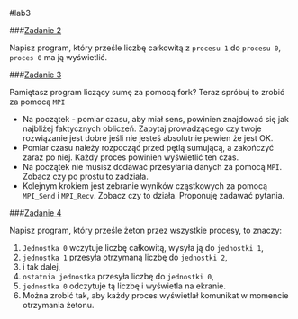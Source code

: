 #lab3

###[Zadanie 2](https://github.com/mmotel/zjp-labs/tree/master/lab3/zad2)

Napisz program, który prześle liczbę całkowitą z `procesu 1` do `procesu 0`, `proces 0` ma ją wyświetlić.

###[Zadanie 3](https://github.com/mmotel/zjp-labs/tree/master/lab3/zad2)

Pamiętasz program liczący sumę za pomocą fork? Teraz spróbuj to zrobić za pomocą `MPI`

* Na początek - pomiar czasu, aby miał sens, powinien znajdować się jak najbliżej faktycznych obliczeń. Zapytaj prowadzącego czy twoje rozwiązanie jest dobre jeśli nie jesteś absolutnie pewien że jest OK.
* Pomiar czasu należy rozpocząć przed pętlą sumującą, a zakończyć zaraz po niej. Każdy proces powinien wyświetlić ten czas.
* Na początek nie musisz dodawać przesyłania danych za pomocą `MPI`. Zobacz czy po prostu to zadziała.
* Kolejnym krokiem jest zebranie wyników cząstkowych za pomocą `MPI_Send` i `MPI_Recv`. Zobacz czy to działa. Proponuję zadawać pytania. 

###[Zadanie 4](https://github.com/mmotel/zjp-labs/tree/master/lab3/zad2)

Napisz program, który prześle żeton przez wszystkie procesy, to znaczy:

 1. `Jednostka 0` wczytuje liczbę całkowitą, wysyła ją do `jednostki 1`,
 2. `jednostka 1` przesyła otrzymaną liczbę do `jednostki 2`,
 3. i tak dalej,
 4. `ostatnia jednostka` przesyła liczbę do `jednostki 0`,
 5. `jednostka 0` odczytuje tą liczbę i wyświetla na ekranie.
 6. Można zrobić tak, aby każdy proces wyświetlał komunikat w momencie otrzymania żetonu. 
